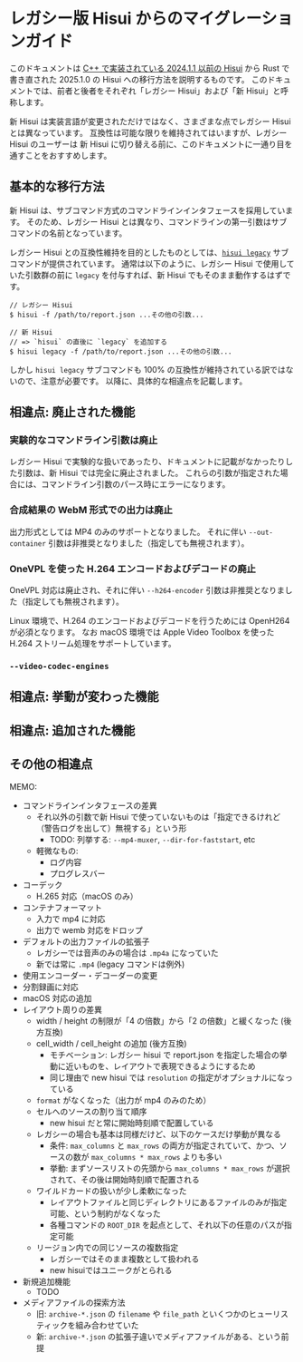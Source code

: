 # レガシー版 Hisui からのマイグレーションガイド

このドキュメントは [C++ で実装されている 2024.1.1 以前の Hisui][hisui-legacy] から Rust で
書き直された 2025.1.0 の Hisui への移行方法を説明するものです。
このドキュメントでは、前者と後者をそれぞれ「レガシー Hisui」および「新 Hisui」と呼称します。

新 Hisui は実装言語が変更されただけではなく、さまざまな点でレガシー Hisui とは異なっています。
互換性は可能な限りを維持されてはいますが、レガシー Hisui のユーザーは
新 Hisui に切り替える前に、このドキュメントに一通り目を通すことをおすすめします。

[hisui-legacy]: https://github.com/shiguredo/hisui-legacy

## 基本的な移行方法

新 Hisui は、サブコマンド方式のコマンドラインインタフェースを採用しています。
そのため、レガシー Hisui とは異なり、コマンドラインの第一引数はサブコマンドの名前となっています。

レガシー Hisui との互換性維持を目的としたものとしては、[`hisui legacy`](./command_legacy.md) サブコマンドが提供されています。
通常は以下のように、レガシー Hisui で使用していた引数群の前に `legacy` を付与すれば、新 Hisui でもそのまま動作するはずです。

```console
// レガシー Hisui
$ hisui -f /path/to/report.json ...その他の引数...

// 新 Hisui
// => `hisui` の直後に `legacy` を追加する
$ hisui legacy -f /path/to/report.json ...その他の引数...
```

しかし `hisui legacy` サブコマンドも 100% の互換性が維持されている訳ではないので、注意が必要です。
以降に、具体的な相違点を記載します。

## 相違点: 廃止された機能

### 実験的なコマンドライン引数は廃止

レガシー Hisui で実験的な扱いであったり、ドキュメントに記載がなかったりした引数は、新 Hisui では完全に廃止されました。
これらの引数が指定された場合には、コマンドライン引数のパース時にエラーになります。

### 合成結果の WebM 形式での出力は廃止

出力形式としては MP4 のみのサポートとなりました。
それに伴い `--out-container` 引数は非推奨となりました（指定しても無視されます）。

### OneVPL を使った H.264 エンコードおよびデコードの廃止

OneVPL 対応は廃止され、それに伴い `--h264-encoder` 引数は非推奨となりました（指定しても無視されます）。

Linux 環境で、H.264 のエンコードおよびデコードを行うためには OpenH264 が必須となります。
なお macOS 環境では Apple Video Toolbox を使った H.264 ストリーム処理をサポートしています。

### `--video-codec-engines` 

## 相違点: 挙動が変わった機能

## 相違点: 追加された機能

## その他の相違点

MEMO:
- コマンドラインインタフェースの差異
  - それ以外の引数で新 Hisui で使っていないものは「指定できるけれど（警告ログを出して）無視する」という形
    - TODO: 列挙する: `--mp4-muxer`, `--dir-for-faststart`, etc
  - 軽微なもの:
    - ログ内容
    - プログレスバー
- コーデック
  - H.265 対応（macOS のみ）
- コンテナフォーマット
  - 入力で mp4 に対応
  - 出力で wemb 対応をドロップ
- デフォルトの出力ファイルの拡張子
  - レガシーでは音声のみの場合は `.mp4a` になっていた
  - 新では常に `.mp4` (legacy コマンドは例外)
- 使用エンコーダー・デコーダーの変更
- 分割録画に対応
- macOS 対応の追加
- レイアウト周りの差異
  - width / height の制限が「4 の倍数」から「2 の倍数」と緩くなった (後方互換)
  - cell_width / cell_height の追加 (後方互換)
    - モチベーション: レガシー hisui で report.json を指定した場合の挙動に近いものを、レイアウトで表現できるようにするため
    - 同じ理由で new hisui では `resolution` の指定がオプショナルになっている
  - `format` がなくなった（出力が mp4 のみのため）
  - セルへのソースの割り当て順序
    - new hisui だと常に開始時刻順で配置している
  - レガシーの場合も基本は同様だけど、以下のケースだけ挙動が異なる
    - 条件: `max_columns` と `max_rows` の両方が指定されていて、かつ、ソースの数が `max_columns * max_rows` よりも多い
    - 挙動: まずソースリストの先頭から `max_columns * max_rows` が選択されて、その後は開始時刻順で配置される
  - ワイルドカードの扱いが少し柔軟になった
    - レイアウトファイルと同じディレクトリにあるファイルのみが指定可能、という制約がなくなった
    - 各種コマンドの `ROOT_DIR` を起点として、それ以下の任意のパスが指定可能
  - リージョン内での同じソースの複数指定
    - レガシーではそのまま複数として扱われる
    - new hisuiではユニークがとられる
- 新規追加機能
  - TODO
- メディアファイルの探索方法
  - 旧: `archive-*.json` の `filename` や `file_path` といくつかのヒューリスティックを組み合わせていた
  - 新: `archive-*.json` の拡張子違いでメディアファイルがある、という前提


